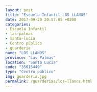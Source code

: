 ```yaml
---
layout: post
title: "Escuela Infantil LOS LLANOS"
date: 2017-09-20 20:57:05 +0200
categories:
- Escuela Infantil
- las-palmas
- santa-lucia
- Centro público
- guarderia
name: "LOS LLANOS"
province: "Las Palmas"
location: "Santa Lucia"
code: "35015449"
type: "Centro público"
img: guarderia.jpg
permalink: /guarderias/los-llanos.html
---
```


